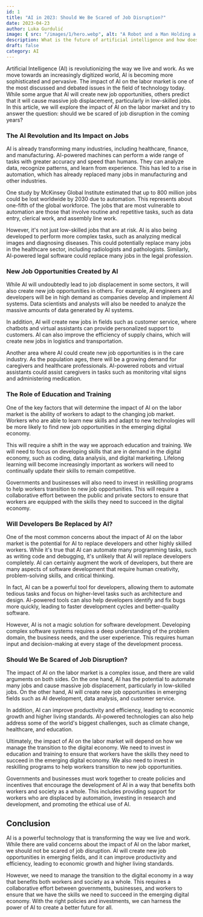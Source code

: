 ```yaml
---
id: 1
title: "AI in 2023: Should We Be Scared of Job Disruption?"
date: 2023-04-23
author: Luka Gurdulić
image: { src: "/images/1/hero.webp", alt: "A Robot and a Man Holding a Cup" }
description: What is the future of artificial intelligence and how does it impact society? People are worried about their job security and rightfully so.
draft: false
category: AI
---
```


Artificial Intelligence (AI) is revolutionizing the way we live and work. As we move towards an increasingly digitized world, AI is becoming more sophisticated and pervasive. The impact of AI on the labor market is one of the most discussed and debated issues in the field of technology today. While some argue that AI will create new job opportunities, others predict that it will cause massive job displacement, particularly in low-skilled jobs. In this article, we will explore the impact of AI on the labor market and try to answer the question: should we be scared of job disruption in the coming years?

### The AI Revolution and Its Impact on Jobs

AI is already transforming many industries, including healthcare, finance, and manufacturing. AI-powered machines can perform a wide range of tasks with greater accuracy and speed than humans. They can analyze data, recognize patterns, and learn from experience. This has led to a rise in automation, which has already replaced many jobs in manufacturing and other industries.

One study by McKinsey Global Institute estimated that up to 800 million jobs could be lost worldwide by 2030 due to automation. This represents about one-fifth of the global workforce. The jobs that are most vulnerable to automation are those that involve routine and repetitive tasks, such as data entry, clerical work, and assembly line work.

However, it's not just low-skilled jobs that are at risk. AI is also being developed to perform more complex tasks, such as analyzing medical images and diagnosing diseases. This could potentially replace many jobs in the healthcare sector, including radiologists and pathologists. Similarly, AI-powered legal software could replace many jobs in the legal profession.

### New Job Opportunities Created by AI

While AI will undoubtedly lead to job displacement in some sectors, it will also create new job opportunities in others. For example, AI engineers and developers will be in high demand as companies develop and implement AI systems. Data scientists and analysts will also be needed to analyze the massive amounts of data generated by AI systems.

In addition, AI will create new jobs in fields such as customer service, where chatbots and virtual assistants can provide personalized support to customers. AI can also improve the efficiency of supply chains, which will create new jobs in logistics and transportation.

Another area where AI could create new job opportunities is in the care industry. As the population ages, there will be a growing demand for caregivers and healthcare professionals. AI-powered robots and virtual assistants could assist caregivers in tasks such as monitoring vital signs and administering medication.

### The Role of Education and Training

One of the key factors that will determine the impact of AI on the labor market is the ability of workers to adapt to the changing job market. Workers who are able to learn new skills and adapt to new technologies will be more likely to find new job opportunities in the emerging digital economy.

This will require a shift in the way we approach education and training. We will need to focus on developing skills that are in demand in the digital economy, such as coding, data analysis, and digital marketing. Lifelong learning will become increasingly important as workers will need to continually update their skills to remain competitive.

Governments and businesses will also need to invest in reskilling programs to help workers transition to new job opportunities. This will require a collaborative effort between the public and private sectors to ensure that workers are equipped with the skills they need to succeed in the digital economy.

### Will Developers Be Replaced by AI?

One of the most common concerns about the impact of AI on the labor market is the potential for AI to replace developers and other highly skilled workers. While it's true that AI can automate many programming tasks, such as writing code and debugging, it's unlikely that AI will replace developers
completely. AI can certainly augment the work of developers, but there are many aspects of software development that require human creativity, problem-solving skills, and critical thinking.

In fact, AI can be a powerful tool for developers, allowing them to automate tedious tasks and focus on higher-level tasks such as architecture and design. AI-powered tools can also help developers identify and fix bugs more quickly, leading to faster development cycles and better-quality software.

However, AI is not a magic solution for software development. Developing complex software systems requires a deep understanding of the problem domain, the business needs, and the user experience. This requires human input and decision-making at every stage of the development process.

### Should We Be Scared of Job Disruption?

The impact of AI on the labor market is a complex issue, and there are valid arguments on both sides. On the one hand, AI has the potential to automate many jobs and cause massive job displacement, particularly in low-skilled jobs. On the other hand, AI will create new job opportunities in emerging fields such as AI development, data analysis, and customer service.

In addition, AI can improve productivity and efficiency, leading to economic growth and higher living standards. AI-powered technologies can also help address some of the world's biggest challenges, such as climate change, healthcare, and education.

Ultimately, the impact of AI on the labor market will depend on how we manage the transition to the digital economy. We need to invest in education and training to ensure that workers have the skills they need to succeed in the emerging digital economy. We also need to invest in reskilling programs to help workers transition to new job opportunities.

Governments and businesses must work together to create policies and incentives that encourage the development of AI in a way that benefits both workers and society as a whole. This includes providing support for workers who are displaced by automation, investing in research and development, and promoting the ethical use of AI.

## Conclusion

AI is a powerful technology that is transforming the way we live and work. While there are valid concerns about the impact of AI on the labor market, we should not be scared of job disruption. AI will create new job opportunities in emerging fields, and it can improve productivity and efficiency, leading to economic growth and higher living standards.

However, we need to manage the transition to the digital economy in a way that benefits both workers and society as a whole. This requires a collaborative effort between governments, businesses, and workers to ensure that we have the skills we need to succeed in the emerging digital economy. With the right policies and investments, we can harness the power of AI to create a better future for all.
